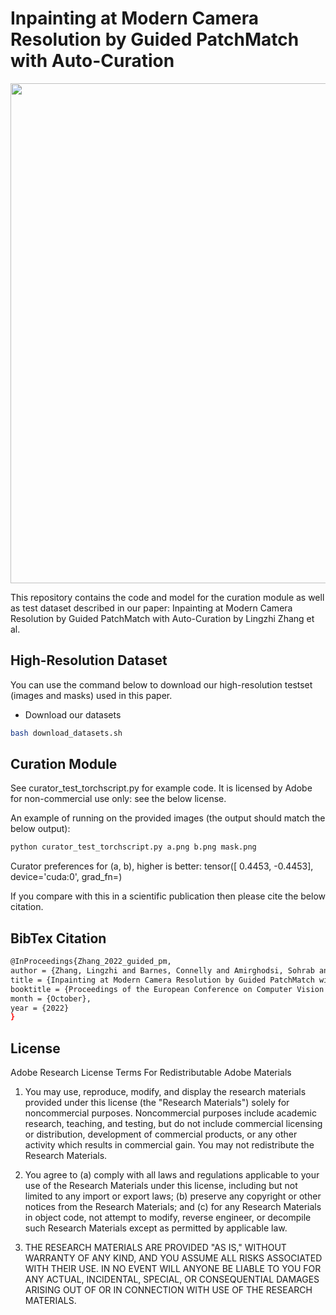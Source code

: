 
# Inpainting at Modern Camera Resolution by Guided PatchMatch with Auto-Curation

<img src="https://github.com/owenzlz/SuperCAF/blob/main/supercaf.png" style="width:800px;">

This repository contains the code and model for the curation module as well as test dataset described in our paper:
Inpainting at Modern Camera Resolution by Guided PatchMatch with Auto-Curation by Lingzhi Zhang et al.



## High-Resolution Dataset

You can use the command below to download our high-resolution testset (images and masks) used in this paper. 

- Download our datasets
```bash
bash download_datasets.sh
```


## Curation Module

See curator_test_torchscript.py for example code. It is licensed by Adobe for non-commercial
use only: see the below license.

An example of running on the provided images (the output should match the below output):

```bash
python curator_test_torchscript.py a.png b.png mask.png
```

Curator preferences for (a, b), higher is better:  tensor([ 0.4453, -0.4453], device='cuda:0', grad_fn=<SubBackward0>)

If you compare with this in a scientific publication then please cite the below citation.

## BibTex Citation

```bash
@InProceedings{Zhang_2022_guided_pm,
author = {Zhang, Lingzhi and Barnes, Connelly and Amirghodsi, Sohrab and Wampler, Kevin and Shechtman, Eli and Lin, Zhe and Shi, Jianbo},
title = {Inpainting at Modern Camera Resolution by Guided PatchMatch with Auto-Curation},
booktitle = {Proceedings of the European Conference on Computer Vision (ECCV)},
month = {October},
year = {2022}
}
```

## License

Adobe Research License Terms For Redistributable Adobe Materials

1. You may use, reproduce, modify, and display the research materials provided under this license (the
"Research Materials") solely for noncommercial purposes. Noncommercial purposes include academic
research, teaching, and testing, but do not include commercial licensing or distribution, development of
commercial products, or any other activity which results in commercial gain. You may not redistribute the
Research Materials.

2. You agree to (a) comply with all laws and regulations applicable to your use of the Research Materials under
this license, including but not limited to any import or export laws; (b) preserve any copyright or other
notices from the Research Materials; and (c) for any Research Materials in object code, not attempt to
modify, reverse engineer, or decompile such Research Materials except as permitted by applicable law.

3. THE RESEARCH MATERIALS ARE PROVIDED "AS IS," WITHOUT WARRANTY OF ANY KIND, AND YOU ASSUME
ALL RISKS ASSOCIATED WITH THEIR USE. IN NO EVENT WILL ANYONE BE LIABLE TO YOU FOR ANY ACTUAL,
INCIDENTAL, SPECIAL, OR CONSEQUENTIAL DAMAGES ARISING OUT OF OR IN CONNECTION WITH USE OF
THE RESEARCH MATERIALS.
